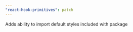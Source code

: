 ```yaml
---
"react-hook-primitives": patch
---
```


Adds ability to import default styles included with package
